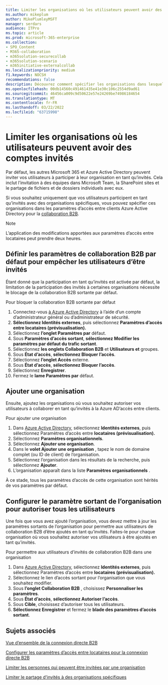 ```yaml
---
title: Limiter les organisations où les utilisateurs peuvent avoir des comptes invités
ms.author: mikeplum
author: MikePlumleyMSFT
manager: serdars
audience: ITPro
ms.topic: article
ms.prod: microsoft-365-enterprise
ms.collection:
- SPO_Content
- M365-collaboration
- m365solution-securecollab
- m365solution-scenario
- m365initiative-externalcollab
ms.localizationpriority: medium
f1.keywords: NOCSH
recommendations: false
description: Découvrez comment spécifier les organisations dans lesquelles vos utilisateurs peuvent avoir des comptes invités.
ms.openlocfilehash: 00db14560c491461435e41e30c106c2554d9ad61
ms.sourcegitcommit: 46456ca009c9d50622e57e24269be74986184654
ms.translationtype: MT
ms.contentlocale: fr-FR
ms.lasthandoff: 03/22/2022
ms.locfileid: "63715998"
---
```

# <a name="limit-organizations-where-users-can-have-guest-accounts"></a>Limiter les organisations où les utilisateurs peuvent avoir des comptes invités

Par défaut, les autres Microsoft 365 et Azure Active Directory peuvent inviter vos utilisateurs à participer à leur organisation en tant qu’invités. Cela inclut l’invitation à des équipes dans Microsoft Team, la SharePoint sites et le partage de fichiers et de dossiers individuels avec eux.

Si vous souhaitez uniquement que vos utilisateurs participent en tant qu’invités avec des organisations spécifiques, vous pouvez spécifier ces organisations dans les paramètres d’accès entre clients Azure Active Directory pour la [collaboration B2B](/azure/active-directory/external-identities/what-is-b2b).

> [!NOTE]
> L’application des modifications apportées aux paramètres d’accès entre locataires peut prendre deux heures.

## <a name="set-the-default-b2b-collaboration-settings-to-block-users-from-being-guests"></a>Définir les paramètres de collaboration B2B par défaut pour empêcher les utilisateurs d’être invités

Étant donné que la participation en tant qu’invités est activée par défaut, la limitation de la participation des invités à certaines organisations nécessite le blocage de la collaboration B2B sortante par défaut.

Pour bloquer la collaboration B2B sortante par défaut
1. Connectez-vous [à Azure Active Directory](https://aad.portal.azure.com) à l’aide d’un compte d’administrateur général ou d’administrateur de sécurité.
1. **Sélectionnez Identités externes**, puis sélectionnez **Paramètres d’accès entre locataires (prévisualisation).**
1. Sélectionnez **l’onglet Paramètres par** défaut.
1. Sous **Paramètres d’accès sortant**, **sélectionnez Modifier les paramètres par défaut du trafic sortant**.
1. Sélectionnez **les onglets Collaboration B2B** et **Utilisateurs et** groupes.
1. Sous **État d’accès**, **sélectionnez Bloquer l’accès**.
1. Sélectionnez **l’onglet Accès** externe.
1. Sous **État d’accès**, **sélectionnez Bloquer l’accès**.
1. Sélectionnez **Enregistrer**.
1. Fermez le **lame Paramètres par** défaut.

## <a name="add-an-organization"></a>Ajouter une organisation

Ensuite, ajoutez les organisations où vous souhaitez autoriser vos utilisateurs à collaborer en tant qu’invités à la Azure AD’accès entre clients.

Pour ajouter une organisation
1. Dans [Azure Active Directory](https://aad.portal.azure.com), sélectionnez **Identités externes**, puis sélectionnez Paramètres d’accès entre **locataires (prévisualisation).**
1. Sélectionnez **Paramètres organisationnels**.
1. Sélectionnez **Ajouter une organisation**.
1. Dans le **volet Ajouter une organisation** , tapez le nom de domaine complet (ou ID de client) de l’organisation.
1. Sélectionnez l’organisation dans les résultats de la recherche, puis sélectionnez **Ajouter**.
1. L’organisation apparaît dans la liste **Paramètres organisationnels** .

À ce stade, tous les paramètres d’accès de cette organisation sont hérités de vos paramètres par défaut.

## <a name="configure-the-organizations-outbound-setting-to-allow-all-users"></a>Configurer le paramètre sortant de l’organisation pour autoriser tous les utilisateurs

Une fois que vous avez ajouté l’organisation, vous devez mettre à jour les paramètres sortants de l’organisation pour permettre aux utilisateurs de collaboration B2B d’être ajoutés en tant qu’invités. Faites-le pour chaque organisation où vous souhaitez autoriser vos utilisateurs à être ajoutés en tant qu’invités.

Pour permettre aux utilisateurs d’invités de collaboration B2B dans une organisation
1. Dans [Azure Active Directory](https://aad.portal.azure.com), sélectionnez **Identités externes**, puis sélectionnez Paramètres d’accès entre **locataires (prévisualisation).**
1. Sélectionnez le lien d’accès sortant pour l’organisation que vous souhaitez modifier.
1. Sous **l’onglet Collaboration B2B** , choisissez **Personnaliser les paramètres**.
1. Sous **État d’accès**, **sélectionnez Autoriser l’accès**.
1. Sous **Cible**, choisissez d’autoriser tous les utilisateurs.
1. **Sélectionnez Enregistrer** et fermez le **blade des paramètres d’accès sortant**.

## <a name="related-topics"></a>Sujets associés

[Vue d’ensemble de la connexion directe B2B](/azure/active-directory/external-identities/b2b-direct-connect-overview)

[Configurer les paramètres d’accès entre locataires pour la connexion directe B2B](/azure/active-directory/external-identities/cross-tenant-access-settings-b2b-direct-connect)

[Limiter les personnes qui peuvent être invitées par une organisation](limit-invitations-from-specific-organization.md)

[Limiter le partage d’invités à des organisations spécifiques](limit-guest-sharing-to-specific-organization.md)